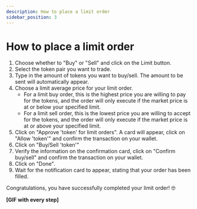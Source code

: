 ```yaml
---
description: How to place a limit order
sidebar_position: 3
---
```



# How to place a limit order

1. Choose whether to "Buy" or "Sell" and click on the Limit button.
2. Select the token pair you want to trade.
3. Type in the amount of tokens you want to buy/sell. The amount to be sent will automatically appear.
4. Choose a limit average price for your limit order. 
    * For a limit buy order, this is the highest price you are willing to pay for the tokens, and the order will only execute if the market price is at or below your specified limit.
    * For a limit sell order, this is the lowest price you are willing to accept for the tokens, and the order will only execute if the market price is at or above your specified limit.
5. Click on "Approve 'token' for limit orders". A card will appear, click on "Allow 'token'" and confirm the transaction on your wallet.
6. Click on "Buy/Sell 'token'"
7. Verify the information on the confirmation card, click on "Confirm buy/sell" and confirm the transaction on your wallet.
8. Click on "Done".
9. Wait for the notification card to appear, stating that your order has been filled.

Congratulations, you have successfully completed your limit order! 🤓<br />

**[GIF with every step]**

